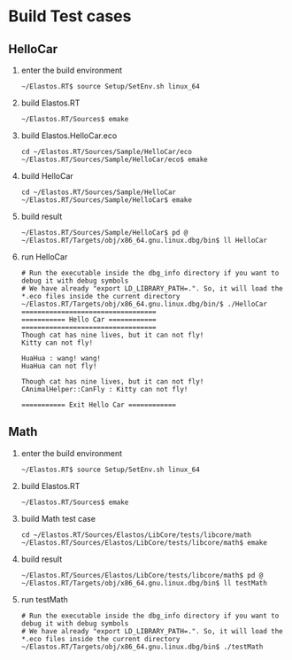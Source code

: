 # Build Test cases

## HelloCar

1. enter the build environment

    ``` shell
    ~/Elastos.RT$ source Setup/SetEnv.sh linux_64
    ```

2. build Elastos.RT

    ``` shell
    ~/Elastos.RT/Sources$ emake
    ```

3. build Elastos.HelloCar.eco

    ``` shell
    cd ~/Elastos.RT/Sources/Sample/HelloCar/eco
    ~/Elastos.RT/Sources/Sample/HelloCar/eco$ emake
    ```

4. build HelloCar

    ``` shell
    cd ~/Elastos.RT/Sources/Sample/HelloCar
    ~/Elastos.RT/Sources/Sample/HelloCar$ emake
    ```

5. build result

    ``` shell
    ~/Elastos.RT/Sources/Sample/HelloCar$ pd @
    ~/Elastos.RT/Targets/obj/x86_64.gnu.linux.dbg/bin$ ll HelloCar
    ```

6. run HelloCar

    ``` shell
    # Run the executable inside the dbg_info directory if you want to debug it with debug symbols
    # We have already "export LD_LIBRARY_PATH=.". So, it will load the *.eco files inside the current directory
    ~/Elastos.RT/Targets/obj/x86_64.gnu.linux.dbg/bin/$ ./HelloCar
    ==================================
    =========== Hello Car ============
    ==================================
    Though cat has nine lives, but it can not fly!
    Kitty can not fly!

    HuaHua : wang! wang!
    HuaHua can not fly!

    Though cat has nine lives, but it can not fly!
    CAnimalHelper::CanFly : Kitty can not fly!

    =========== Exit Hello Car ============
    ```

## Math

1. enter the build environment

    ``` shell
    ~/Elastos.RT$ source Setup/SetEnv.sh linux_64
    ```

2. build Elastos.RT

    ``` shell
    ~/Elastos.RT/Sources$ emake
    ```

3. build Math test case

    ``` shell
    cd ~/Elastos.RT/Sources/Elastos/LibCore/tests/libcore/math
    ~/Elastos.RT/Sources/Elastos/LibCore/tests/libcore/math$ emake
    ```

4. build result

    ``` shell
    ~/Elastos.RT/Sources/Elastos/LibCore/tests/libcore/math$ pd @
    ~/Elastos.RT/Targets/obj/x86_64.gnu.linux.dbg/bin$ ll testMath
    ```

5. run testMath

    ``` shell
    # Run the executable inside the dbg_info directory if you want to debug it with debug symbols
    # We have already "export LD_LIBRARY_PATH=.". So, it will load the *.eco files inside the current directory
    ~/Elastos.RT/Targets/obj/x86_64.gnu.linux.dbg/bin$ ./testMath
    ```
